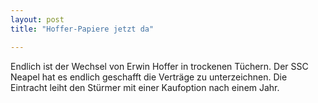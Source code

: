 ```yaml
---
layout: post
title: "Hoffer-Papiere jetzt da"

---
```


Endlich ist der Wechsel von Erwin Hoffer in trockenen Tüchern. Der SSC Neapel hat es endlich geschafft die Verträge zu unterzeichnen. Die Eintracht leiht den Stürmer mit einer Kaufoption nach einem Jahr.



